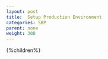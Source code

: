 ```yaml
---
layout: post
title:  Setup Production Environment
categories: SBP
parent: none
weight: 300
---
```


{%children%}

